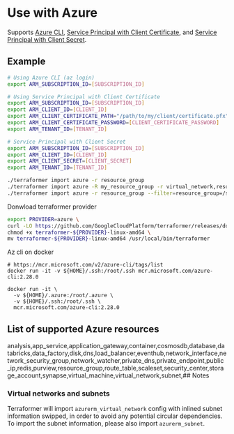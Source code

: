 # Use with Azure

Supports [Azure CLI](https://www.terraform.io/docs/providers/azurerm/guides/azure_cli.html), [Service Principal with Client Certificate](https://www.terraform.io/docs/providers/azurerm/guides/service_principal_client_certificate.html), and [Service Principal with Client Secret](https://www.terraform.io/docs/providers/azurerm/guides/service_principal_client_secret.html).

## Example

``` sh
# Using Azure CLI (az login)
export ARM_SUBSCRIPTION_ID=[SUBSCRIPTION_ID]

# Using Service Principal with Client Certificate
export ARM_SUBSCRIPTION_ID=[SUBSCRIPTION_ID]
export ARM_CLIENT_ID=[CLIENT_ID]
export ARM_CLIENT_CERTIFICATE_PATH="/path/to/my/client/certificate.pfx"
export ARM_CLIENT_CERTIFICATE_PASSWORD=[CLIENT_CERTIFICATE_PASSWORD]
export ARM_TENANT_ID=[TENANT_ID]

# Service Principal with Client Secret
export ARM_SUBSCRIPTION_ID=[SUBSCRIPTION_ID]
export ARM_CLIENT_ID=[CLIENT_ID]
export ARM_CLIENT_SECRET=[CLIENT_SECRET]
export ARM_TENANT_ID=[TENANT_ID]

./terraformer import azure -r resource_group
./terraformer import azure -R my_resource_group -r virtual_network,resource_group
./terraformer import azure -r resource_group --filter=resource_group=/subscriptions/<Subscription id>/resourceGroups/<RGNAME>
```

Donwload terraformer provider

```bash
export PROVIDER=azure \
curl -LO https://github.com/GoogleCloudPlatform/terraformer/releases/download/$(curl -s https://api.github.com/repos/GoogleCloudPlatform/terraformer/releases/latest | grep tag_name | cut -d '"' -f 4)/terraformer-${PROVIDER}-linux-amd64  \
chmod +x terraformer-${PROVIDER}-linux-amd64 \
mv terraformer-${PROVIDER}-linux-amd64 /usr/local/bin/terraformer
```

Az cli on docker

```
# https://mcr.microsoft.com/v2/azure-cli/tags/list
docker run -it -v ${HOME}/.ssh:/root/.ssh mcr.microsoft.com/azure-cli:2.28.0

docker run -it \
  -v ${HOME}/.azure:/root/.azure \
  -v ${HOME}/.ssh:/root/.ssh \
  mcr.microsoft.com/azure-cli:2.28.0
```

## List of supported Azure resources

analysis,app_service,application_gateway,container,cosmosdb,database,databricks,data_factory,disk,dns,load_balancer,eventhub,network_interface,network_security_group,network_watcher,private_dns,private_endpoint,public_ip,redis,purview,resource_group,route_table,scaleset,security_center,storage_account,synapse,virtual_machine,virtual_network,subnet,## Notes

### Virtual networks and subnets

Terraformer will import `azurerm_virtual_network` config with inlined subnet information swipped, in order to avoid any potential circular dependencies. To import the subnet information, please also import `azurerm_subnet`.
